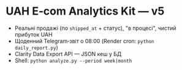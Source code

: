 # UAH E‑com Analytics Kit — v5
- Реальні продажі (по `shipped_at` + статус), "в процесі", чистий прибуток UAH
- Щоденний Telegram‑звіт о 08:00 (Render cron: `python daily_report.py`)
- Clarity Data Export API — JSON кеш у БД
- Shell: `python analyze.py --period week|month`